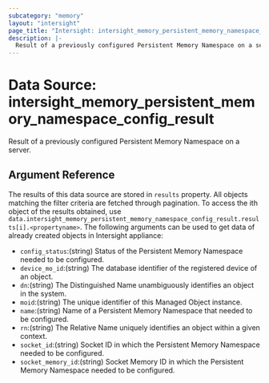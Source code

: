 ```yaml
---
subcategory: "memory"
layout: "intersight"
page_title: "Intersight: intersight_memory_persistent_memory_namespace_config_result"
description: |-
  Result of a previously configured Persistent Memory Namespace on a server.
---
```


# Data Source: intersight_memory_persistent_memory_namespace_config_result
Result of a previously configured Persistent Memory Namespace on a server.
## Argument Reference
The results of this data source are stored in `results` property.
All objects matching the filter criteria are fetched through pagination.
To access the ith object of the results obtained, use `data.intersight_memory_persistent_memory_namespace_config_result.results[i].<propertyname>`.
The following arguments can be used to get data of already created objects in Intersight appliance:
* `config_status`:(string) Status of the Persistent Memory Namespace needed to be configured. 
* `device_mo_id`:(string) The database identifier of the registered device of an object. 
* `dn`:(string) The Distinguished Name unambiguously identifies an object in the system. 
* `moid`:(string) The unique identifier of this Managed Object instance. 
* `name`:(string) Name of a Persistent Memory Namespace that needed to be configured. 
* `rn`:(string) The Relative Name uniquely identifies an object within a given context. 
* `socket_id`:(string) Socket ID in which the Persistent Memory Namespace needed to be configured. 
* `socket_memory_id`:(string) Socket Memory ID in which the Persistent Memory Namespace needed to be configured. 
 